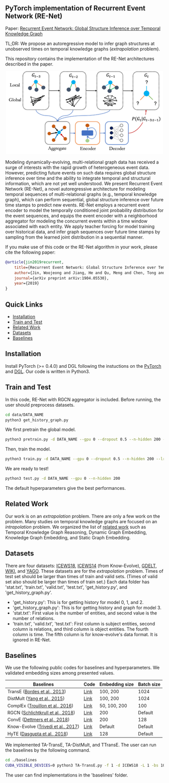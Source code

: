 ## PyTorch implementation of Recurrent Event Network (RE-Net)

Paper: [Recurrent Event Network: Global Structure Inference over Temporal Knowledge Graph](https://arxiv.org/abs/1904.05530)

TL;DR: We propose an autoregressive model to infer graph structures at unobserved times on temporal knowledge graphs (*extrapolation* problem).

This repository contains the implementation of the RE-Net architectures described in the paper.

<p align="center"><img src="figs/renet.png" width="500"/></p>

Modeling dynamically-evolving, multi-relational graph data has received a surge of interests with the rapid growth of heterogeneous event data. However, predicting future events on such data requires global structure inference over time and the ability to integrate temporal and structural information, which are not yet well understood. We present Recurrent Event Network (RE-Net), a novel autoregressive architecture for modeling temporal sequences of multi-relational graphs (e.g., temporal knowledge graph), which can perform sequential, global structure inference over future time stamps to predict new events. RE-Net employs a recurrent event encoder to model the temporally conditioned joint probability distribution for the event sequences, and equips the event encoder with a neighborhood aggregator for modeling the concurrent events within a time window associated with each entity. We apply teacher forcing for model training over historical data, and infer graph sequences over future time stamps by sampling from the learned joint distribution in a sequential manner. 

If you make use of this code or the RE-Net algorithm in your work, please cite the following paper:

```bibtex
@article{jin2019recurrent,
	title={Recurrent Event Network: Global Structure Inference over Temporal Knowledge Graph},
	author={Jin, Woojeong and Jiang, He and Qu, Meng and Chen, Tong and Zhang, Changlin and Szekely, Pedro and Ren, Xiang},
	journal={arXiv preprint arXiv:1904.05530},
	year={2019}
}
```

## Quick Links
- [Installation](#Installation)
- [Train and Test](#Train-and-Test)
- [Related Work](#Related-Work)
- [Datasets](#Datasets)
- [Baselines](#Baselines)
<!-- - [Predictive Performances](#Predictive-performances) -->

## Installation
Install PyTorch (>= 0.4.0) and DGL following the instuctions on the [PyTorch](https://pytorch.org/) and [DGL](https://www.dgl.ai).
Our code is written in Python3.

## Train and Test
In this code, RE-Net with RGCN aggregator is included. 
Before running, the user should preprocess datasets.

<!-- For attentive, mean, pooling aggregators (model 0,1,2)
```bash
cd data/DATA_NAME
python3 get_history.py
``` -->

<!-- For an RGCN aggregator (model 3) -->
```bash
cd data/DATA_NAME
python3 get_history_graph.py
```

We first pretrain the global model.
```bash
python3 pretrain.py -d DATA_NAME --gpu 0 --dropout 0.5 --n-hidden 200 --lr 1e-3 --max-epochs 20 --batch-size 1024
```

Then, train the model.
```bash
python3 train.py -d DATA_NAME --gpu 0 --dropout 0.5 --n-hidden 200 --lr 1e-3 --max-epochs 20 --batch-size 1024
```

We are ready to test!
```bash
python3 test.py -d DATA_NAME --gpu 0 --n-hidden 200
```

The default hyperparameters give the best performances.

<!-- ### Model variants -->

<!-- The user must specify a --model, the variants of which are described in detail in the paper:
- Attentive aggregator: --model 0
- Mean aggregator: --model 1
- Pooling aggregator: --model 2
- RGCN aggregator: --model 3 -->

## Related Work
Our work is on an *extrapolation* problem. There are only a few work on the problem.
Many studies on temporal knowledge graphs are focused on an *intrapolation* problem.
We organized the list of [related work](https://github.com/woojeongjin/dynamic-KG) such as Temporal Knowledge Graph Reasoning, Dynamic Graph Embedding, Knowledge Graph Embedding, and Static Graph Embedding.
<!-- There are related literatures: Temporal Knowledge Graph Embedding, Dynamic Graph Embedding, Knowledge Graph Embedding, Static Graph Embedding, etc.
We organized the list of [related work](https://github.com/woojeongjin/dynamic-KG).
 -->
## Datasets
There are four datasets: [ICEWS18](https://dataverse.harvard.edu/file.xhtml?persistentId=doi:10.7910/DVN/28075/Z1ZFYG&version=25.0), [ICEWS14](https://github.com/rstriv/Know-Evolve) (from Know-Evolve), [GDELT](https://blog.gdeltproject.org/gdelt-2-0-our-global-world-in-realtime/), [WIKI](https://www.wikidata.org/wiki/Wikidata:Main_Page), and [YAGO](https://www.mpi-inf.mpg.de/departments/databases-and-information-systems/research/yago-naga/yago/). 
These datasets are for the *extrapolation* problem. Times of test set should be larger than times of train and valid sets. (Times of valid set also should be larger than times of train set.)
Each data folder has 'stat.txt', 'train.txt', 'valid.txt', 'test.txt', 'get_history.py', and 'get_history_graph.py'.
- 'get_history.py': This is for getting history for model 0, 1, and 2.
- 'get_history_graph.py': This is for getting history and graph for model 3.
- 'stat.txt': First value is the number of entities, and second value is the number of relations.
- 'train.txt', 'valid.txt', 'test.txt': First column is subject entities, second column is relations, and third column is object entities. The fourth column is time. The fifth column is for know-evolve's data format. It is ignored in RE-Net.

## Baselines
We use the following public codes for baselines and hyperparameters. We validated embedding sizes among presented values.

| Baselines   | Code                                                                      | Embedding size | Batch size |
|-------------|---------------------------------------------------------------------------|----------------|------------|
| TransE ([Bordes et al., 2013](https://papers.nips.cc/paper/5071-translating-embeddings-for-modeling-multi-relational-data))      | [Link](https://github.com/jimmywangheng/knowledge_representation_pytorch) | 100, 200       | 1024       |
| DistMult ([Yang et al., 2015](http://scottyih.org/files/ICLR2015_updated.pdf))   | [Link](https://github.com/jimmywangheng/knowledge_representation_pytorch) | 100, 200       | 1024       |
| ComplEx ([Trouillon et al., 2016](http://proceedings.mlr.press/v48/trouillon16.pdf))    | [Link](https://github.com/thunlp/OpenKE)                                  | 50, 100, 200   | 100        |
| RGCN ([Schlichtkrull et al., 2018](https://arxiv.org/pdf/1703.06103))      | [Link](https://github.com/dmlc/dgl/tree/master/examples/pytorch/rgcn)     | 200            | Default    |
| ConvE ([Dettmers et al., 2018](https://arxiv.org/pdf/1707.01476.pdf))      | [Link](https://github.com/TimDettmers/ConvE)                              | 200            | 128        |
| Know-Evolve ([Trivedi et al., 2017](https://arxiv.org/pdf/1705.05742)) | [Link](https://github.com/rstriv/Know-Evolve)                             | Default        | Default    |
| HyTE ([Dasgupta et al., 2018](http://talukdar.net/papers/emnlp2018_HyTE.pdf))        | [Link](https://github.com/malllabiisc/HyTE)                               | 128            | Default    |


We implemented TA-TransE, TA-DistMult, and TTransE. The user can run the baselines by the following command.

```bash
cd ./baselines
CUDA_VISIBLE_DEVICES=0 python3 TA-TransE.py -f 1 -d ICEWS18 -L 1 -bs 1024 -n 1000
```

The user can find implementations in the 'baselines' folder.

<!-- ## Predictive Performances
In the **ICEWS18** dataset, the results with **filtered** metrics:

| Method        | MRR   | Hits@1 | Hits@3 | Hits@10 |
|---------------|-------|--------|--------|---------|
| TransE        | 17.56 | 2.48   | 26.95  | 43.87   |
| ConvE         | 37.67 | 29.91  | 40.80  | 51.69   |
| TA-DistMult   | 28.53 | 20.30  | 31.57  | 44.96
| RE-Net (mean) | 42.38 | 35.80  | 44.99  | 54.90   |
| RE-Net (attn) | 41.46 | 34.67  | 44.19  | 54.44   |
| RE-Net (pool) | 41.35 | 34.53  | 44.05  | 54.35   |
| RE-Net (RGCN) | 43.20 | 36.63  | 45.58  | 55.91   |

In the **GDELT** dataset, the results with **filtered** metrics:

| Method        | MRR   | Hits@1 | Hits@3 | Hits@10 |
|---------------|-------|--------|--------|---------|
| TransE        | 16.05 | 0.00   | 26.10  | 42.29   |
| ConvE         | 36.99 | 28.05  | 40.32  | 50.44   |
| TA-DistMult   | 29.35 | 22.11  | 31.56  | 41.39   |
| RE-Net (mean) | 39.15 | 30.84  | 43.07  | 53.48   |
| RE-Net (attn) | 38.07 | 29.44  | 42.26  | 52.93   |
| RE-Net (pool) | 37.99 | 30.05  | 41.40  | 52.18   |
| RE-Net (RGCN) | 40.21 | 32.54  | 43.53  | 53.83   |

In the **WIKI** dataset, the results with **filtered** metrics:

| Method        | MRR   | Hits@1 | Hits@3 | Hits@10 |
|---------------|-------|--------|--------|---------|
| TransE        | 19.30 | 14.01  | 24.01  | 25.82   |
| ConvE         | 49.57 | 48.23  | 51.07  | 52.53   |
| TA-DistMult   | 48.09 | 46.01  | 49.51  | 51.70   |
| RE-Net (mean) | 48.30 | 45.86  | 49.36  | 53.03   |
| RE-Net (attn) | 51.72 | 50.60  | 52.12  | 53.72   |
| RE-Net (pool) | 45.15 | 41.41  | 46.98  | 52.57   |
| RE-Net (RGCN) | 50.47 | 49.80  | 52.03  | 53.16   |

In the **YAGO** dataset, the results with **filtered** metrics:

| Method        | MRR   | Hits@1 | Hits@3 | Hits@10 |
|---------------|-------|--------|--------|---------|
| TransE        | 34.78 | 20.27  | 47.23  | 53.35   |
| ConvE         | 64.32 | 63.79  | 65.97  | 67.60   |
| TA-DistMult   | 62.72 | 59.30  | 64.94  | 68.19   |
| RE-Net (mean) | 65.51 | 63.85  | 66.06  | 68.03   |
| RE-Net (attn) | 65.79 | 64.50  | 66.00  | 67.82   |
| RE-Net (pool) | 63.65 | 61.25  | 64.76  | 67.45   |
| RE-Net (RGCN) | 65.69 | 64.83  | 66.32  | 68.48   | -->
